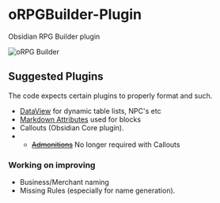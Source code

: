 # oRPGBuilder-Plugin
Obsidian RPG Builder plugin

![oRPG Builder](https://miniworld.com/obsidian/oRPGBuilder.jpg)



## Suggested Plugins
The code expects  certain plugins to properly format and such.
- [DataView](https://github.com/blacksmithgu/obsidian-dataview) for dynamic table lists, NPC's etc
- [Markdown Attributes](https://github.com/valentine195/obsidian-markdown-attributes)  used for blocks
- Callouts (Obsidian Core plugin).
- - ~~[Admonitions](https://github.com/valentine195/obsidian-admonition)~~ No longer required with Callouts

### Working on improving
- Business/Merchant naming
- Missing Rules (especially for name generation).
